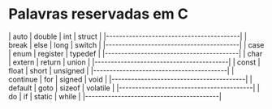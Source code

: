 # Palavras reservadas em C

| auto     | double | int      | struct   |
|-----------------------------------------|
| break    | else   | long     | switch   |
|-----------------------------------------|
| case     | enum   | register | typedef  |
|-----------------------------------------|
| char     | extern | return   | union    |
|-----------------------------------------|
| const    | float  | short    | unsigned |
|-----------------------------------------|
| continue | for    | signed   | void     |
|-----------------------------------------|
| default  | goto   | sizeof   | volatile |
|-----------------------------------------|
| do       | if     | static   | while    |
|-----------------------------------------|
